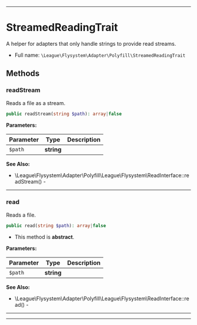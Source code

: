 ***

# StreamedReadingTrait

A helper for adapters that only handle strings to provide read streams.

* Full name: `\League\Flysystem\Adapter\Polyfill\StreamedReadingTrait`

## Methods

### readStream

Reads a file as a stream.

```php
public readStream(string $path): array|false
```

**Parameters:**

| Parameter | Type | Description |
|-----------|------|-------------|
| `$path` | **string** |  |

**See Also:**

* \League\Flysystem\Adapter\Polyfill\League\Flysystem\ReadInterface::readStream() -

***

### read

Reads a file.

```php
public read(string $path): array|false
```

* This method is **abstract**.

**Parameters:**

| Parameter | Type | Description |
|-----------|------|-------------|
| `$path` | **string** |  |

**See Also:**

* \League\Flysystem\Adapter\Polyfill\League\Flysystem\ReadInterface::read() -

***

***


